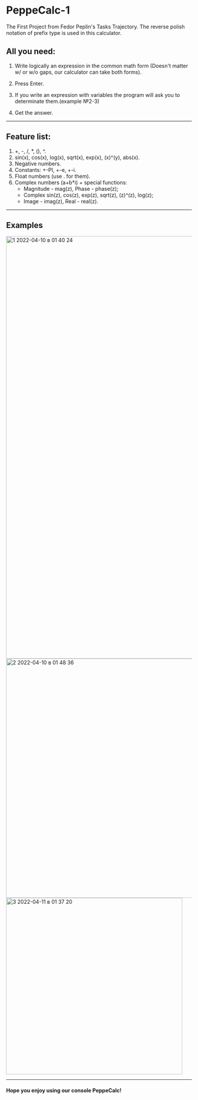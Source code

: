 # PeppeCalc-1
The First Project from Fedor Peplin's Tasks Trajectory.
The reverse polish notation of prefix type is used in this calculator.

## All you need:
1) Write logically an expression in the common math form (Doesn't matter w/ or w/o gaps, our calculator can take both forms).

2) Press Enter.

3) If you write an expression with variables the program will ask you to determinate them.(example №2-3)

4) Get the answer.
---
## Feature list:

1) +, -, /, *, (), ^.
2) sin(x), cos(x), log(x), sqrt(x), exp(x), (x)^(y), abs(x).
3) Negative numbers.
4) Constants: +-PI, +-e, +-i.
5) Float numbers (use . for them).
6) Complex numbers (a+b*i) + special functions:
   - Magnitude - mag(z), Phase - phase(z);
   - Complex sin(z), cos(z), exp(z), sqrt(z), (z)^(z), log(z);
   - Image - imag(z), Real - real(z).
---
## Examples
<img width="1144" alt="1 2022-04-10 в 01 40 24" src="https://user-images.githubusercontent.com/100523204/162593850-fdbe2a32-ce56-42e2-8e52-97bac19aeefb.png">

<img width="648" alt="2 2022-04-10 в 01 48 36" src="https://user-images.githubusercontent.com/100523204/162594049-50fb5bf8-2776-4a5f-87c7-6c2e8e29b0ce.png">

<img width="478" alt="3 2022-04-11 в 01 37 20" src="https://user-images.githubusercontent.com/100523204/162642870-90ba7461-2444-4609-98e7-d35f2df6cb3a.png">

---
#### Hope you enjoy using our console PeppeCalc!
